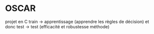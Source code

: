 # OSCAR
projet en C
train -> apprentissage (apprendre les règles de décision) et donc test -> test (efficacité et robustesse méthode)
